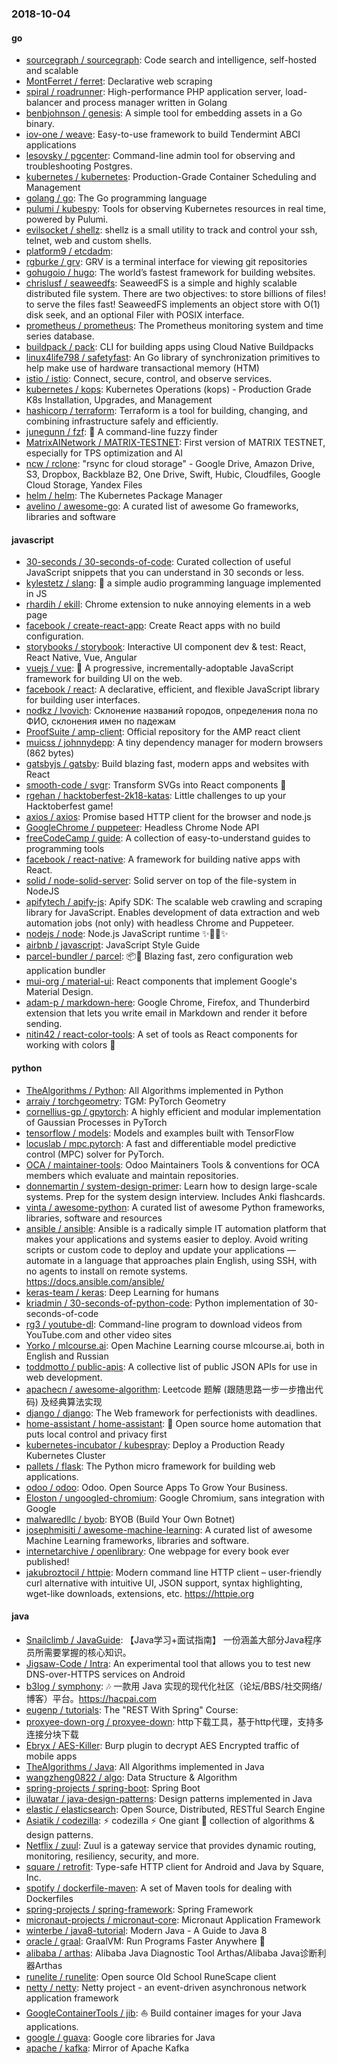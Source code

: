### 2018-10-04

#### go
* [sourcegraph / sourcegraph](https://github.com/sourcegraph/sourcegraph): Code search and intelligence, self-hosted and scalable
* [MontFerret / ferret](https://github.com/MontFerret/ferret): Declarative web scraping
* [spiral / roadrunner](https://github.com/spiral/roadrunner): High-performance PHP application server, load-balancer and process manager written in Golang
* [benbjohnson / genesis](https://github.com/benbjohnson/genesis): A simple tool for embedding assets in a Go binary.
* [iov-one / weave](https://github.com/iov-one/weave): Easy-to-use framework to build Tendermint ABCI applications
* [lesovsky / pgcenter](https://github.com/lesovsky/pgcenter): Command-line admin tool for observing and troubleshooting Postgres.
* [kubernetes / kubernetes](https://github.com/kubernetes/kubernetes): Production-Grade Container Scheduling and Management
* [golang / go](https://github.com/golang/go): The Go programming language
* [pulumi / kubespy](https://github.com/pulumi/kubespy): Tools for observing Kubernetes resources in real time, powered by Pulumi.
* [evilsocket / shellz](https://github.com/evilsocket/shellz): shellz is a small utility to track and control your ssh, telnet, web and custom shells.
* [platform9 / etcdadm](https://github.com/platform9/etcdadm): 
* [rgburke / grv](https://github.com/rgburke/grv): GRV is a terminal interface for viewing git repositories
* [gohugoio / hugo](https://github.com/gohugoio/hugo): The world’s fastest framework for building websites.
* [chrislusf / seaweedfs](https://github.com/chrislusf/seaweedfs): SeaweedFS is a simple and highly scalable distributed file system. There are two objectives: to store billions of files! to serve the files fast! SeaweedFS implements an object store with O(1) disk seek, and an optional Filer with POSIX interface.
* [prometheus / prometheus](https://github.com/prometheus/prometheus): The Prometheus monitoring system and time series database.
* [buildpack / pack](https://github.com/buildpack/pack): CLI for building apps using Cloud Native Buildpacks
* [linux4life798 / safetyfast](https://github.com/linux4life798/safetyfast): An Go library of synchronization primitives to help make use of hardware transactional memory (HTM)
* [istio / istio](https://github.com/istio/istio): Connect, secure, control, and observe services.
* [kubernetes / kops](https://github.com/kubernetes/kops): Kubernetes Operations (kops) - Production Grade K8s Installation, Upgrades, and Management
* [hashicorp / terraform](https://github.com/hashicorp/terraform): Terraform is a tool for building, changing, and combining infrastructure safely and efficiently.
* [junegunn / fzf](https://github.com/junegunn/fzf): 🌸 A command-line fuzzy finder
* [MatrixAINetwork / MATRIX-TESTNET](https://github.com/MatrixAINetwork/MATRIX-TESTNET): First version of MATRIX TESTNET, especially for TPS optimization and AI
* [ncw / rclone](https://github.com/ncw/rclone): "rsync for cloud storage" - Google Drive, Amazon Drive, S3, Dropbox, Backblaze B2, One Drive, Swift, Hubic, Cloudfiles, Google Cloud Storage, Yandex Files
* [helm / helm](https://github.com/helm/helm): The Kubernetes Package Manager
* [avelino / awesome-go](https://github.com/avelino/awesome-go): A curated list of awesome Go frameworks, libraries and software

#### javascript
* [30-seconds / 30-seconds-of-code](https://github.com/30-seconds/30-seconds-of-code): Curated collection of useful JavaScript snippets that you can understand in 30 seconds or less.
* [kylestetz / slang](https://github.com/kylestetz/slang): 🎤 a simple audio programming language implemented in JS
* [rhardih / ekill](https://github.com/rhardih/ekill): Chrome extension to nuke annoying elements in a web page
* [facebook / create-react-app](https://github.com/facebook/create-react-app): Create React apps with no build configuration.
* [storybooks / storybook](https://github.com/storybooks/storybook): Interactive UI component dev & test: React, React Native, Vue, Angular
* [vuejs / vue](https://github.com/vuejs/vue): 🖖 A progressive, incrementally-adoptable JavaScript framework for building UI on the web.
* [facebook / react](https://github.com/facebook/react): A declarative, efficient, and flexible JavaScript library for building user interfaces.
* [nodkz / lvovich](https://github.com/nodkz/lvovich): Склонение названий городов, определения пола по ФИО, склонения имен по падежам
* [ProofSuite / amp-client](https://github.com/ProofSuite/amp-client): Official repository for the AMP react client
* [muicss / johnnydepp](https://github.com/muicss/johnnydepp): A tiny dependency manager for modern browsers (862 bytes)
* [gatsbyjs / gatsby](https://github.com/gatsbyjs/gatsby): Build blazing fast, modern apps and websites with React
* [smooth-code / svgr](https://github.com/smooth-code/svgr): Transform SVGs into React components 🦁
* [rgehan / hacktoberfest-2k18-katas](https://github.com/rgehan/hacktoberfest-2k18-katas): Little challenges to up your Hacktoberfest game!
* [axios / axios](https://github.com/axios/axios): Promise based HTTP client for the browser and node.js
* [GoogleChrome / puppeteer](https://github.com/GoogleChrome/puppeteer): Headless Chrome Node API
* [freeCodeCamp / guide](https://github.com/freeCodeCamp/guide): A collection of easy-to-understand guides to programming tools
* [facebook / react-native](https://github.com/facebook/react-native): A framework for building native apps with React.
* [solid / node-solid-server](https://github.com/solid/node-solid-server): Solid server on top of the file-system in NodeJS
* [apifytech / apify-js](https://github.com/apifytech/apify-js): Apify SDK: The scalable web crawling and scraping library for JavaScript. Enables development of data extraction and web automation jobs (not only) with headless Chrome and Puppeteer.
* [nodejs / node](https://github.com/nodejs/node): Node.js JavaScript runtime ✨🐢🚀✨
* [airbnb / javascript](https://github.com/airbnb/javascript): JavaScript Style Guide
* [parcel-bundler / parcel](https://github.com/parcel-bundler/parcel): 📦🚀 Blazing fast, zero configuration web application bundler
* [mui-org / material-ui](https://github.com/mui-org/material-ui): React components that implement Google's Material Design.
* [adam-p / markdown-here](https://github.com/adam-p/markdown-here): Google Chrome, Firefox, and Thunderbird extension that lets you write email in Markdown and render it before sending.
* [nitin42 / react-color-tools](https://github.com/nitin42/react-color-tools): A set of tools as React components for working with colors 🎨

#### python
* [TheAlgorithms / Python](https://github.com/TheAlgorithms/Python): All Algorithms implemented in Python
* [arraiy / torchgeometry](https://github.com/arraiy/torchgeometry): TGM: PyTorch Geometry
* [cornellius-gp / gpytorch](https://github.com/cornellius-gp/gpytorch): A highly efficient and modular implementation of Gaussian Processes in PyTorch
* [tensorflow / models](https://github.com/tensorflow/models): Models and examples built with TensorFlow
* [locuslab / mpc.pytorch](https://github.com/locuslab/mpc.pytorch): A fast and differentiable model predictive control (MPC) solver for PyTorch.
* [OCA / maintainer-tools](https://github.com/OCA/maintainer-tools): Odoo Maintainers Tools & conventions for OCA members which evaluate and maintain repositories.
* [donnemartin / system-design-primer](https://github.com/donnemartin/system-design-primer): Learn how to design large-scale systems. Prep for the system design interview. Includes Anki flashcards.
* [vinta / awesome-python](https://github.com/vinta/awesome-python): A curated list of awesome Python frameworks, libraries, software and resources
* [ansible / ansible](https://github.com/ansible/ansible): Ansible is a radically simple IT automation platform that makes your applications and systems easier to deploy. Avoid writing scripts or custom code to deploy and update your applications — automate in a language that approaches plain English, using SSH, with no agents to install on remote systems. https://docs.ansible.com/ansible/
* [keras-team / keras](https://github.com/keras-team/keras): Deep Learning for humans
* [kriadmin / 30-seconds-of-python-code](https://github.com/kriadmin/30-seconds-of-python-code): Python implementation of 30-seconds-of-code
* [rg3 / youtube-dl](https://github.com/rg3/youtube-dl): Command-line program to download videos from YouTube.com and other video sites
* [Yorko / mlcourse.ai](https://github.com/Yorko/mlcourse.ai): Open Machine Learning course mlcourse.ai, both in English and Russian
* [toddmotto / public-apis](https://github.com/toddmotto/public-apis): A collective list of public JSON APIs for use in web development.
* [apachecn / awesome-algorithm](https://github.com/apachecn/awesome-algorithm): Leetcode 题解 (跟随思路一步一步撸出代码) 及经典算法实现
* [django / django](https://github.com/django/django): The Web framework for perfectionists with deadlines.
* [home-assistant / home-assistant](https://github.com/home-assistant/home-assistant): 🏡 Open source home automation that puts local control and privacy first
* [kubernetes-incubator / kubespray](https://github.com/kubernetes-incubator/kubespray): Deploy a Production Ready Kubernetes Cluster
* [pallets / flask](https://github.com/pallets/flask): The Python micro framework for building web applications.
* [odoo / odoo](https://github.com/odoo/odoo): Odoo. Open Source Apps To Grow Your Business.
* [Eloston / ungoogled-chromium](https://github.com/Eloston/ungoogled-chromium): Google Chromium, sans integration with Google
* [malwaredllc / byob](https://github.com/malwaredllc/byob): BYOB (Build Your Own Botnet)
* [josephmisiti / awesome-machine-learning](https://github.com/josephmisiti/awesome-machine-learning): A curated list of awesome Machine Learning frameworks, libraries and software.
* [internetarchive / openlibrary](https://github.com/internetarchive/openlibrary): One webpage for every book ever published!
* [jakubroztocil / httpie](https://github.com/jakubroztocil/httpie): Modern command line HTTP client – user-friendly curl alternative with intuitive UI, JSON support, syntax highlighting, wget-like downloads, extensions, etc. https://httpie.org

#### java
* [Snailclimb / JavaGuide](https://github.com/Snailclimb/JavaGuide): 【Java学习+面试指南】 一份涵盖大部分Java程序员所需要掌握的核心知识。
* [Jigsaw-Code / Intra](https://github.com/Jigsaw-Code/Intra): An experimental tool that allows you to test new DNS-over-HTTPS services on Android
* [b3log / symphony](https://github.com/b3log/symphony): 🎶 一款用 Java 实现的现代化社区（论坛/BBS/社交网络/博客）平台。https://hacpai.com
* [eugenp / tutorials](https://github.com/eugenp/tutorials): The "REST With Spring" Course:
* [proxyee-down-org / proxyee-down](https://github.com/proxyee-down-org/proxyee-down): http下载工具，基于http代理，支持多连接分块下载
* [Ebryx / AES-Killer](https://github.com/Ebryx/AES-Killer): Burp plugin to decrypt AES Encrypted traffic of mobile apps
* [TheAlgorithms / Java](https://github.com/TheAlgorithms/Java): All Algorithms implemented in Java
* [wangzheng0822 / algo](https://github.com/wangzheng0822/algo): Data Structure & Algorithm
* [spring-projects / spring-boot](https://github.com/spring-projects/spring-boot): Spring Boot
* [iluwatar / java-design-patterns](https://github.com/iluwatar/java-design-patterns): Design patterns implemented in Java
* [elastic / elasticsearch](https://github.com/elastic/elasticsearch): Open Source, Distributed, RESTful Search Engine
* [Asiatik / codezilla](https://github.com/Asiatik/codezilla): ⚡️ codezilla ⚡️ One giant 🦖 collection of algorithms & design patterns.
* [Netflix / zuul](https://github.com/Netflix/zuul): Zuul is a gateway service that provides dynamic routing, monitoring, resiliency, security, and more.
* [square / retrofit](https://github.com/square/retrofit): Type-safe HTTP client for Android and Java by Square, Inc.
* [spotify / dockerfile-maven](https://github.com/spotify/dockerfile-maven): A set of Maven tools for dealing with Dockerfiles
* [spring-projects / spring-framework](https://github.com/spring-projects/spring-framework): Spring Framework
* [micronaut-projects / micronaut-core](https://github.com/micronaut-projects/micronaut-core): Micronaut Application Framework
* [winterbe / java8-tutorial](https://github.com/winterbe/java8-tutorial): Modern Java - A Guide to Java 8
* [oracle / graal](https://github.com/oracle/graal): GraalVM: Run Programs Faster Anywhere 🚀
* [alibaba / arthas](https://github.com/alibaba/arthas): Alibaba Java Diagnostic Tool Arthas/Alibaba Java诊断利器Arthas
* [runelite / runelite](https://github.com/runelite/runelite): Open source Old School RuneScape client
* [netty / netty](https://github.com/netty/netty): Netty project - an event-driven asynchronous network application framework
* [GoogleContainerTools / jib](https://github.com/GoogleContainerTools/jib): ⛵️ Build container images for your Java applications.
* [google / guava](https://github.com/google/guava): Google core libraries for Java
* [apache / kafka](https://github.com/apache/kafka): Mirror of Apache Kafka

